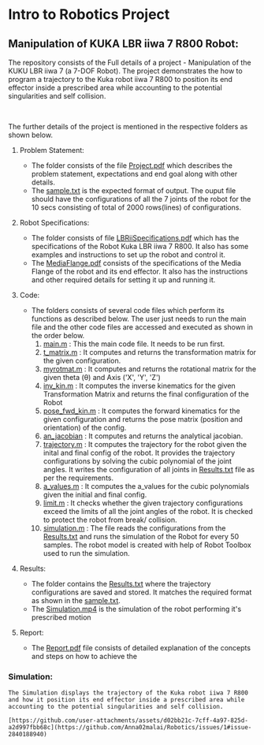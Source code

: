 # Intro to Robotics Project
## Manipulation of KUKA LBR iiwa 7 R800 Robot: 

The repository consists of the Full details of a project - Manipulation of the KUKU LBR iiwa 7 (a 7-DOF Robot). The project demonstrates the how to program a trajectory to the Kuka robot iiwa 7 R800 to position its end effector inside a prescribed area while accounting to the potential singularities and self collision.

<br>

The further details of the project is mentioned in the respective folders as shown below. 

1. Problem Statement: 
    - The folder consists of the file [Project.pdf](Intro_to_Robotics/Problem_Statement/Project.pdf) which describes the problem statement, expectations and end goal along with other details. 
    - The [sample.txt](Intro_to_Robotics\Problem_Statement\sample.txt) is the expected format of output. The ouput file should have the configurations of all the 7 joints of the robot for the 10 secs consisting of total of 2000 rows(lines) of configurations.

2. Robot Specifications:
    - The folder consists of file [LBRiiSpecifications.pdf](Intro_to_Robotics\Robot_Specifications\LBRiiwaSpecifications.pdf) which has the specifications of the Robot Kuka LBR iiwa 7 R800. It also has some examples and instructions to set up the robot and control it.
    - The [MediaFlange.pdf](Intro_to_Robotics\Robot_Specifications\MediaFlange.pdf) consists of the specifications of the Media Flange of the robot and its end effector. It also has the instructions and other required details for setting it up and running it.

3. Code: 
    <br>
    - The folders consists of several code files which perform its functions as described below. The user just needs to run the main file and the other code files are accessed and executed as shown in the order below.
        1. [main.m](Intro_to_Robotics\Code\main.m) : This the main code file. It needs to be run first. 
        2. [t_matrix.m](Intro_to_Robotics\Code\t_matrix.m) : It computes and returns the transformation matrix for the given configuration.
        3. [myrotmat.m](Intro_to_Robotics\Code\myrotmat.m) : It computes and returns the rotational matrix for the given theta (θ) and Axis ('X', 'Y', 'Z')
        4. [inv_kin.m](Intro_to_Robotics\Code\inv_kin.m) : It computes the inverse kinematics for the given Transformation Matrix and returns the final configuration of the Robot
        5. [pose_fwd_kin.m](Intro_to_Robotics\Code\pose_fwd_kin.m) : It computes the forward kinematics for the given configuration and returns the pose matrix (position and orientation) of the config.
        6. [an_jacobian](Intro_to_Robotics\Code\an_jacobian.m) : It computes and returns the analytical jacobian. 
        7. [trajectory.m](Intro_to_Robotics\Code\trajectory.m) : It computes the trajectory for the robot given the inital and final config of the robot. It provides the trajectory configurations by solving the cubic polynomial of the joint angles. It writes the configuration of all joints in [Results.txt](Intro_to_Robotics\Results\Results.txt) file as per the requirements. 
        8. [a_values.m](Intro_to_Robotics\Code\a_values.m) : It computes the a_values for the cubic polynomials given the initial and final config. 
        9. [limit.m](Intro_to_Robotics\Code\limit.m) : It checks whether the given trajectory configurations exceed the limits of all the joint angles of the robot. It is checked to protect the robot from break/ collision. 
        10. [simulation.m](Intro_to_Robotics\Code\simulation.m) : The file reads the configurations from the [Results.txt](Intro_to_Robotics\Results\Results.txt) and runs the simulation of the Robot for every 50 samples. The robot model is created with help of Robot Toolbox used to run the simulation. 

4. Results:
    - The folder contains the [Results.txt](Intro_to_Robotics\Results\Results.txt) where the trajectory configurations are saved and stored. It matches the required format as shown in the [sample.txt](Intro_to_Robotics\Problem_Statement\sample.txt). 
    - The [Simulation.mp4](Intro_to_Robotics\Results\Simulation.mp4) is the simulation of the robot performing it's prescribed motion

5. Report:
    - The [Report.pdf](Intro_to_Robotics\Report.pdf) file consists of detailed explanation of the concepts and steps on how to achieve the 

### Simulation:
    The Simulation displays the trajectory of the Kuka robot iiwa 7 R800 and how it position its end effector inside a prescribed area while accounting to the potential singularities and self collision.

    [https://github.com/user-attachments/assets/d02bb21c-7cff-4a97-825d-a2d997fbb68c](https://github.com/Anna02malai/Robotics/issues/1#issue-2840188940)
